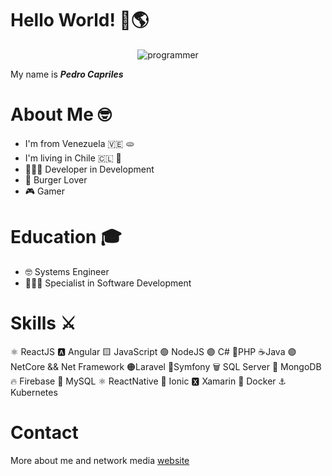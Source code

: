 # Hello World! 👋🌎 
<p align="center">
  <img src="https://user-images.githubusercontent.com/10298615/134107022-a0a1ce35-b013-4388-931d-cac9b21725f1.gif" alt="programmer" />
</p>

My name is **_Pedro Capriles_**

# About Me 🤓
* I'm from Venezuela 🇻🇪 🫓
* I'm living in Chile 🇨🇱 📍
* 👨🏻‍💻 Developer in Development
* 🍔 Burger Lover
* 🎮 Gamer

# Education 🎓
* 🤓 Systems Engineer
* 👨🏻‍💻 Specialist in Software Development

# Skills ⚔
⚛️ ReactJS
🅰️ Angular
🟨 JavaScript
🟢 NodeJS
🟣 C#
🐘PHP
☕️Java
🟣 NetCore && Net Framework
🟠Laravel
🎼Symfony
🗑 SQL Server
🍃 MongoDB
🔥 Firebase
🐬 MySQL
⚛️ ReactNative
🔵 Ionic
🆇 Xamarin
🐳 Docker
⚓️ Kubernetes

# Contact

More about me and network media [website](https://pedrocapriles.io)


